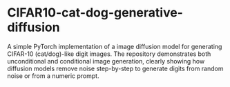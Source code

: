 # CIFAR10-cat-dog-generative-diffusion
A simple PyTorch implementation of a image diffusion model for generating CIFAR-10 (cat/dog)-like digit images. The repository demonstrates both unconditional and conditional image generation, clearly showing how diffusion models remove noise step-by-step to generate digits from random noise or from a numeric prompt.
